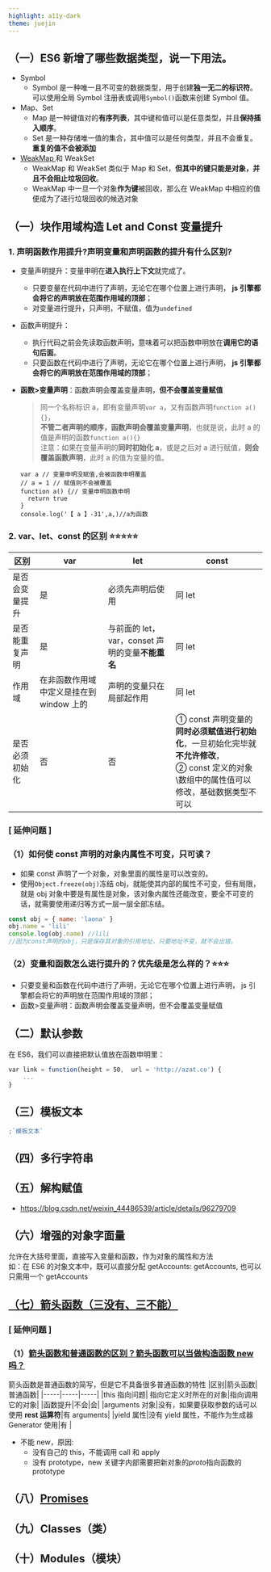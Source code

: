 ```yaml
---
highlight: a11y-dark
theme: juejin
---
```


## （一）ES6 新增了哪些数据类型，说一下用法。

- Symbol
  - Symbol 是一种唯一且不可变的数据类型，用于创建**独一无二的标识符**。可以使用全局 Symbol 注册表或调用`Symbol()`函数来创建 Symbol 值。
- Map、Set
  - Map 是一种键值对的**有序列表**，其中键和值可以是任意类型，并且**保持插入顺序**。
  - Set 是一种存储唯一值的集合，其中值可以是任何类型，并且不会重复。**重复的值不会被添加**
- [WeakMap ](https://developer.mozilla.org/zh-CN/docs/Web/JavaScript/Reference/Global_Objects/WeakMap)和 WeakSet
  - WeakMap 和 WeakSet 类似于 Map 和 Set，**但其中的键只能是对象，并且不会阻止垃圾回收**。
  - WeakMap 中一旦一个对象**作为键**被回收，那么在 WeakMap 中相应的值便成为了进行垃圾回收的候选对象

## （一）块作用域构造 Let and Const 变量提升

### 1. 声明函数作用提升?声明变量和声明函数的提升有什么区别?

- 变量声明提升：变量申明在**进入执行上下文**就完成了。
  - 只要变量在代码中进行了声明，无论它在哪个位置上进行声明， **js 引擎都会将它的声明放在范围作用域的顶部**；
  - 对变量进行提升，只声明，不赋值，值为`undefined`
- 函数声明提升：
  - 执行代码之前会先读取函数声明，意味着可以把函数申明放在**调用它的语句后面**。
  - 只要函数在代码中进行了声明，无论它在哪个位置上进行声明， **js 引擎都会将它的声明放在范围作用域的顶部**；
- **函数>变量声明**：函数声明会覆盖变量声明，**但不会覆盖变量赋值**

  > 同一个名称标识 a，即有变量声明`var a`，又有函数声明`function a() {}`，  
  > **不管二者声明的顺序，函数声明会覆盖变量声明**，也就是说，此时 a 的值是声明的函数`function a(){}`  
  > 注意：如果在变量声明的**同时初始化 a**，或是之后对 a 进行赋值，**则会覆盖函数声明**，此时 a 的值为变量的值。

  ```js{1,3}
  var a // 变量申明没赋值,会被函数申明覆盖
  // a = 1 // 赋值则不会被覆盖
  function a() {// 变量申明函数申明
    return true
  }
  console.log('【 a 】-31',a,)//a为函数

  ```

### 2. var、let、const 的区别 ⭐⭐⭐⭐⭐

| 区别           | var                                      | let                                              | const                                                                                                                                           |
| -------------- | ---------------------------------------- | ------------------------------------------------ | ----------------------------------------------------------------------------------------------------------------------------------------------- |
| 是否会变量提升 | 是                                       | 必须先声明后使用                                 | 同 let                                                                                                                                          |
| 是否能重复声明 | 是                                       | 与前面的 let，var，conset 声明的变量**不能重名** | 同 let                                                                                                                                          |
| 作用域         | 在非函数作用域中定义是挂在到 window 上的 | 声明的变量只在局部起作用                         | 同 let                                                                                                                                          |
| 是否必须初始化 | 否                                       | 否                                               | ① const 声明变量的**同时必须赋值进行初始化**，一旦初始化完毕就**不允许修改**，<br>② const 定义的对象\数组中的属性值可以修改，基础数据类型不可以 |

### [ 延伸问题 ]

### （1）如何使 const 声明的对象内属性不可变，只可读？

- 如果 const 声明了一个对象，对象里面的属性是可以改变的。
- 使用`Object.freeze(obj)`冻结 obj，就能使其内部的属性不可变，但有局限，就是 obj 对象中要是有属性是对象，该对象内属性还能改变，要全不可变的话，就需要使用递归等方式一层一层全部冻结。

```js
const obj = { name: 'laona' }
obj.name = 'lili'
console.log(obj.name) //lili
//因为const声明的obj，只是保存其对象的引用地址，只要地址不变，就不会出错。
```

### （2）变量和函数怎么进行提升的？优先级是怎么样的？⭐⭐⭐

- 只要变量和函数在代码中进行了声明，无论它在哪个位置上进行声明， js 引擎都会将它的声明放在范围作用域的顶部；
- 函数>变量声明：函数声明会覆盖变量声明，但不会覆盖变量赋值

## （二）默认参数

在 ES6，我们可以直接把默认值放在函数申明里：

```js
var link = function(height = 50,  url = 'http://azat.co') {  
    ...
}
```

## （三）模板文本

```js
;`模板文本`
```

## （四）多行字符串

## （五）解构赋值

- https://blog.csdn.net/weixin_44486539/article/details/96279709

## （六）增强的对象字面量

允许在大括号里面，直接写入变量和函数，作为对象的属性和方法 \
 如：在 ES6 的对象文本中，既可以直接分配 getAccounts: getAccounts, 也可以只需用一个 getAccounts

## [（七）箭头函数（三没有、三不能）](/blogs/javaScript/function.html#【箭头函数的特点】)

### [ 延伸问题 ]

### （1）[箭头函数和普通函数的区别？箭头函数可以当做构造函数 new 吗？](https://segmentfault.com/a/1190000021380336)

箭头函数是普通函数的简写，但是它不具备很多普通函数的特性
|区别|箭头函数|普通函数|
|-----|-----|-----|
|this 指向问题| 指向它定义时所在的对象|指向调用它的对象|
|函数提升|不会|会|
|arguments 对象|没有，如果要获取参数的话可以使用 **rest 运算符**|有 arguments|
|yield 属性|没有 yield 属性，不能作为生成器 Generator 使用|有 |

- 不能 new，原因:
  - 没有自己的 this，不能调用 call 和 apply
  - 没有 prototype，new 关键字内部需要把新对象的*proto*指向函数的 prototype

## （八）[Promises](https://juejin.cn/post/7106031956122402824/)

## （九）Classes（类）

## （十）Modules（模块）
